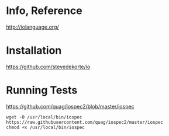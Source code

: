 # Info, Reference

http://iolanguage.org/

# Installation

https://github.com/stevedekorte/io

# Running Tests

https://github.com/quag/iospec2/blob/master/iospec

```
wget -O /usr/local/bin/iospec https://raw.githubusercontent.com/quag/iospec2/master/iospec
chmod +x /usr/local/bin/iospec
```

